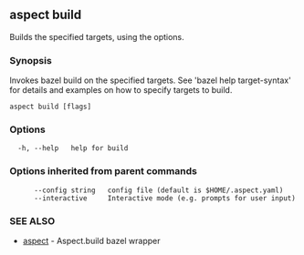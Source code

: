 ## aspect build

Builds the specified targets, using the options.

### Synopsis

Invokes bazel build on the specified targets. See 'bazel help target-syntax' for details and examples on how to specify targets to build.

```
aspect build [flags]
```

### Options

```
  -h, --help   help for build
```

### Options inherited from parent commands

```
      --config string   config file (default is $HOME/.aspect.yaml)
      --interactive     Interactive mode (e.g. prompts for user input)
```

### SEE ALSO

* [aspect](aspect.md)	 - Aspect.build bazel wrapper

